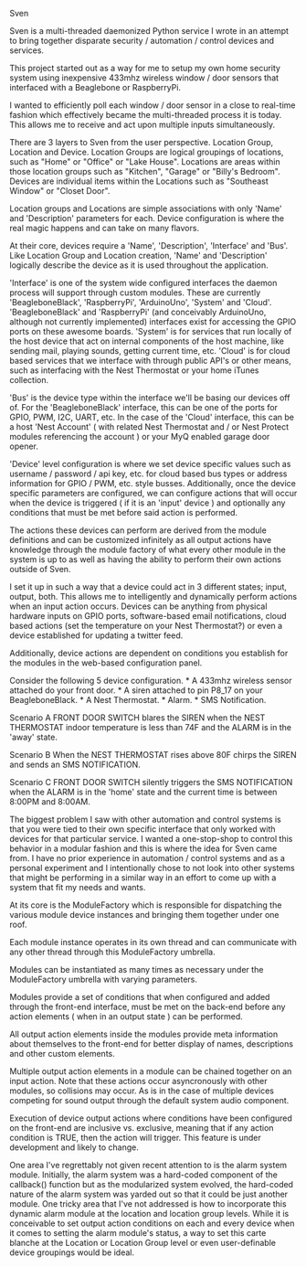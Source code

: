 Sven

Sven is a multi-threaded daemonized Python service I wrote in an attempt to bring together disparate security / automation / control devices and services.  

This project started out as a way for me to setup my own home security system using inexpensive 433mhz wireless window / door sensors that interfaced with a Beaglebone or RaspberryPi.

I wanted to efficiently poll each window / door sensor in a close to real-time fashion which effectively became the multi-threaded process it is today.  This allows me to receive and 
act upon multiple inputs simultaneously.  

There are 3 layers to Sven from the user perspective.  Location Group, Location and Device.  Location Groups are logical groupings of locations, such as "Home" or "Office" or "Lake House".  Locations are areas within those location groups such as "Kitchen", "Garage" or "Billy's Bedroom". Devices are individual items within the Locations such as "Southeast Window" or "Closet Door".

Location groups and Locations are simple associations with only 'Name' and 'Description' parameters for each.  Device configuration is where the real magic happens and can take on many flavors.  

At their core, devices require a 'Name', 'Description', 'Interface' and 'Bus'.  Like Location Group and Location creation, 'Name' and 'Description' logically describe the device as it is used throughout the application.  

'Interface' is one of the system wide configured interfaces the daemon process will support through custom modules.  These are currently 'BeagleboneBlack', 'RaspberryPi', 'ArduinoUno', 'System' and 'Cloud'.   'BeagleboneBlack' and 'RaspberryPi' (and conceivably ArduinoUno, although not currently implemented) interfaces exist for accessing the GPIO ports on these awesome boards. 'System' is for services that run locally of the host device that act on internal components of the host machine, like sending mail, playing sounds, getting current time, etc.  'Cloud' is for cloud based services that we interface with through public API's or other means, such as interfacing with the Nest Thermostat or your home iTunes collection.

'Bus' is the device type within the interface we'll be basing our devices off of.  For the 'BeagleboneBlack' interface, this can be one of the ports for GPIO, PWM, I2C, UART, etc.  In the case of the 'Cloud' interface, this can be a host 'Nest Account' ( with related Nest Thermostat and / or Nest Protect modules referencing the account ) or your MyQ enabled garage door opener.

'Device' level configuration is where we set device specific values such as username / password / api key, etc. for cloud based bus types or address information for GPIO / PWM, etc. style busses.  Additionally, once the device specific parameters are configured, we can configure actions that will occur when the device is triggered ( if it is an 'input' device ) and optionally any conditions that must be met before said action is performed. 

The actions these devices can perform are derived from the module definitions and can be customized infinitely as all output actions have knowledge through the module factory of what every other module in the system is up to as well as having the ability to perform their own actions outside of Sven.

I set it up in such a way that a device could act in 3 different states; input, output, both.  This allows me to intelligently and dynamically perform actions when an input action occurs. Devices can be anything from physical hardware inputs on GPIO ports, software-based email notifications, cloud based actions (set the temperature on your Nest Thermostat?) or even a device established for updating a twitter feed.

Additionally, device actions are dependent on conditions you establish for the modules in the web-based configuration panel.

Consider the following 5 device configuration.
	* A 433mhz wireless sensor attached do your front door.
	* A siren attached to pin P8_17 on your BeagleboneBlack.
	* A Nest Thermostat.
	* Alarm.
	* SMS Notification.

Scenario A
	FRONT DOOR SWITCH blares the SIREN when the NEST THERMOSTAT indoor temperature is less than 74F and the ALARM is in the 'away' state.

Scenario B
    When the NEST THERMOSTAT rises above 80F chirps the SIREN and sends an SMS NOTIFICATION.

Scenario C
    FRONT DOOR SWITCH silently triggers the SMS NOTIFICATION when the ALARM is in the 'home' state and the current time is between 8:00PM and 8:00AM.


The biggest problem I saw with other automation and control systems is that you were tied to their own specific interface that only worked with devices for that particular service.  I wanted a one-stop-shop to control this behavior in a modular fashion and this is where the idea for Sven came from.  I have no prior experience in automation / control systems and as a personal experiment and I intentionally chose to not look into other systems that might be performing in a similar way in an effort to come up with a system that fit my needs and wants. 

At its core is the ModuleFactory which is responsible for dispatching the various module device instances and bringing them together under one roof.

Each module instance operates in its own thread and can communicate with any other thread through this ModuleFactory umbrella.

Modules can be instantiated as many times as necessary under the ModuleFactory umbrella with varying parameters.

Modules provide a set of conditions that when configured and added through the front-end interface, must be met on the back-end before any action elements ( when in an output state ) can be performed. 

All output action elements inside the modules provide meta information about themselves to the front-end for better display of names, descriptions and other custom elements.

Multiple output action elements in a module can be chained together on an input action. Note that these actions occur asyncronously with other modules, so collisions may occur.  As is in the case of multiple devices competing for sound output through the default system audio component.

Execution of device output actions where conditions have been configured on the front-end are inclusive vs. exclusive, meaning that if any action condition is TRUE, then the action will trigger.  This feature is under development and likely to change.

One area I've regrettably not given recent attention to is the alarm system module.  Initially, the alarm system was a hard-coded component of the callback() function but as the modularized system evolved, the hard-coded nature of the alarm system was yarded out so that it could be just another module.  One tricky area that I've not addressed is how to incorporate this dynamic alarm module at the location and location group levels.  While it is conceivable to set output action conditions on each and every device when it comes to setting the alarm module's status, a way to set this carte blanche at the Location or Location Group level or even user-definable device groupings would be ideal. 
